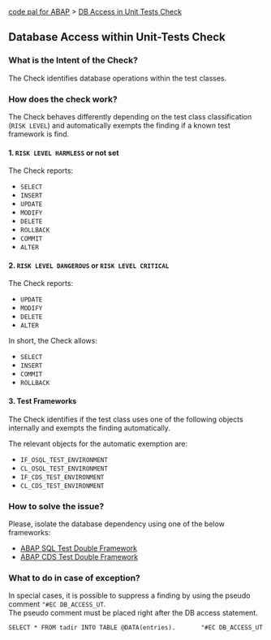 [code pal for ABAP](../../README.md) > [DB Access in Unit Tests Check](db-access-in-ut.md)

## Database Access within Unit-Tests Check

### What is the Intent of the Check?

The Check identifies database operations within the test classes. 

### How does the check work?

The Check behaves differently depending on the test class classification (`RISK LEVEL`) and automatically exempts the finding if a known test framework is find. 

#### 1. `RISK LEVEL HARMLESS` or not set

The Check reports:
* `SELECT`
* `INSERT`
* `UPDATE`
* `MODIFY`
* `DELETE`
* `ROLLBACK`
* `COMMIT`
* `ALTER`

#### 2. `RISK LEVEL DANGEROUS` or `RISK LEVEL CRITICAL`

The Check reports:
* `UPDATE`
* `MODIFY`
* `DELETE`
* `ALTER`

In short, the Check allows:
* `SELECT`
* `INSERT`
* `COMMIT`
* `ROLLBACK`

#### 3. Test Frameworks

The Check identifies if the test class uses one of the following objects internally and exempts the finding automatically.

The relevant objects for the automatic exemption are:
* `IF_OSQL_TEST_ENVIRONMENT`
* `CL_OSQL_TEST_ENVIRONMENT`
* `IF_CDS_TEST_ENVIRONMENT`
* `CL_CDS_TEST_ENVIRONMENT` 
  
### How to solve the issue?

Please, isolate the database dependency using one of the below frameworks:
* [ABAP SQL Test Double Framework](https://help.sap.com/viewer/c238d694b825421f940829321ffa326a/1809.000/en-US/8562b437073d4b9c93078c45f7a64f21.html)
* [ABAP CDS Test Double Framework](https://help.sap.com/viewer/5371047f1273405bb46725a417f95433/Cloud/en-US/8562b437073d4b9c93078c45f7a64f21.html)

### What to do in case of exception?

In special cases, it is possible to suppress a finding by using the pseudo comment `"#EC DB_ACCESS_UT`.  
The pseudo comment must be placed right after the DB access statement.

```ABAP
SELECT * FROM tadir INTO TABLE @DATA(entries).       "#EC DB_ACCESS_UT
```
